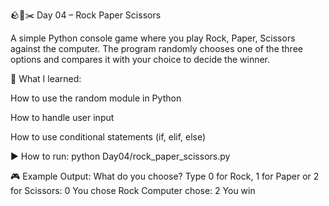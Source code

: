 🪨📄✂️ Day 04 – Rock Paper Scissors

A simple Python console game where you play Rock, Paper, Scissors against the computer.
The program randomly chooses one of the three options and compares it with your choice to decide the winner.

🧠 What I learned:

How to use the random module in Python

How to handle user input

How to use conditional statements (if, elif, else)

▶️ How to run:
python Day04/rock_paper_scissors.py

🎮 Example Output:
What do you choose? Type 0 for Rock, 1 for Paper or 2 for Scissors: 0
You chose Rock
Computer chose: 2
You win
